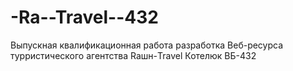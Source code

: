# -Ra--Travel--432
Выпускная квалификационная работа разработка Веб-ресурса турристического агентства Raшн-Travel Котелюк ВБ-432
